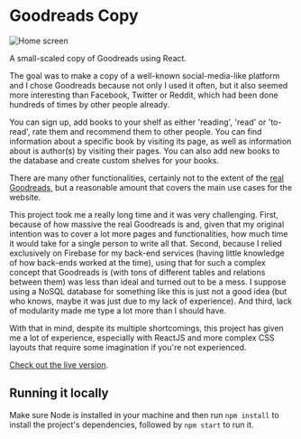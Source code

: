 # Goodreads Copy

![Home screen](https://i.imgur.com/oNaAGLQ.png)

A small-scaled copy of Goodreads using React.

The goal was to make a copy of a well-known social-media-like platform and I chose Goodreads because not only I used it often, but it also seemed more interesting than Facebook, Twitter or Reddit, which had been done hundreds of times by other people already.

You can sign up, add books to your shelf as either 'reading', 'read' or 'to-read', rate them and recommend them to other people. You can find information about a specific book by visiting its page, as well as information about is author(s) by visiting their pages. You can also add new books to the database and create custom shelves for your books.

There are many other functionalities, certainly not to the extent of the [real Goodreads](https://www.goodreads.com), but a reasonable amount that covers the main use cases for the website.

This project took me a really long time and it was very challenging. First, because of how massive the real Goodreads is and, given that my original intention was to cover a lot more pages and functionalities, how much time it would take for a single person to write all that. Second, because I relied exclusively on Firebase for my back-end services (having little knowledge of how back-ends worked at the time), using that for such a complex concept that Goodreads is (with tons of different tables and relations between them) was less than ideal and turned out to be a mess. I suppose using a NoSQL database for something like this is just not a good idea (but who knows, maybe it was just due to my lack of experience). And third, lack of modularity made me type a lot more than I should have.

With that in mind, despite its multiple shortcomings, this project has given me a lot of experience, especially with ReactJS and more complex CSS layouts that require some imagination if you're not experienced.

[Check out the live version](https://heldersrvio.github.io/goodreads-copy/).

## Running it locally

Make sure Node is installed in your machine and then run ``npm install`` to install the project's dependencies, followed by ``npm start`` to run it.
